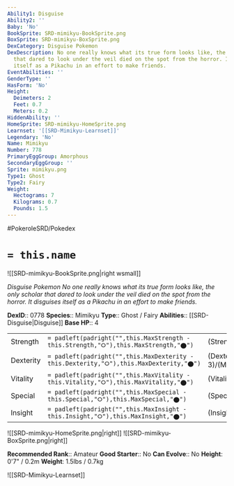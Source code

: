 ```yaml
---
Ability1: Disguise
Ability2: ''
Baby: 'No'
BookSprite: SRD-mimikyu-BookSprite.png
BoxSprite: SRD-mimikyu-BoxSprite.png
DexCategory: Disguise Pokemon
DexDescription: No one really knows what its true form looks like, the only scholar
  that dared to look under the veil died on the spot from the horror. It disguises
  itself as a Pikachu in an effort to make friends.
EventAbilities: ''
GenderType: ''
HasForm: 'No'
Height:
  Deimeters: 2
  Feet: 0.7
  Meters: 0.2
HiddenAbility: ''
HomeSprite: SRD-mimikyu-HomeSprite.png
Learnset: '[[SRD-Mimikyu-Learnset]]'
Legendary: 'No'
Name: Mimikyu
Number: 778
PrimaryEggGroup: Amorphous
SecondaryEggGroup: ''
Sprite: mimikyu.png
Type1: Ghost
Type2: Fairy
Weight:
  Hectograms: 7
  Kilograms: 0.7
  Pounds: 1.5
---
```


#PokeroleSRD/Pokedex

# `= this.name`

![[SRD-mimikyu-BookSprite.png|right wsmall]]

*Disguise Pokemon*
*No one really knows what its true form looks like, the only scholar that dared to look under the veil died on the spot from the horror. It disguises itself as a Pikachu in an effort to make friends.*

**DexID**:: 0778
**Species**:: Mimikyu
**Type**:: Ghost / Fairy
**Abilities**:: [[SRD-Disguise|Disguise]]
**Base HP**:: 4

|           |                                                                                        |                                          |
| --------- | -------------------------------------------------------------------------------------- | ---------------------------------------- |
| Strength  | `= padleft(padright("",this.MaxStrength - this.Strength,"⭘"),this.MaxStrength,"⬤")`    | (Strength::2)/(MaxStrength::5)   |
| Dexterity | `= padleft(padright("",this.MaxDexterity - this.Dexterity,"⭘"),this.MaxDexterity,"⬤")` | (Dexterity:: 3)/(MaxDexterity::6) |
| Vitality  | `= padleft(padright("",this.MaxVitality - this.Vitality,"⭘"),this.MaxVitality,"⬤")`    | (Vitality::2)/(MaxVitality::5)   |
| Special   | `= padleft(padright("",this.MaxSpecial - this.Special,"⭘"),this.MaxSpecial,"⬤")`       | (Special::2)/(MaxSpecial::4)     |
| Insight   | `= padleft(padright("",this.MaxInsight - this.Insight,"⭘"),this.MaxInsight,"⬤")`       | (Insight::3)/(MaxInsight::6)     |

![[SRD-mimikyu-HomeSprite.png|right]]
![[SRD-mimikyu-BoxSprite.png|right]]

**Recommended Rank**:: Amateur
**Good Starter**:: No
**Can Evolve**:: No
**Height**: 0'7" / 0.2m
**Weight**: 1.5lbs / 0.7kg

![[SRD-Mimikyu-Learnset]]